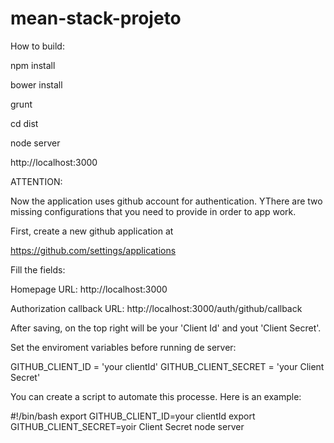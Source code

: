mean-stack-projeto
==================
How to build:

npm install

bower install

grunt

cd dist

node server

http://localhost:3000

ATTENTION: 

Now the application uses github account for authentication.
YThere are two missing configurations that you need to provide 
in order to app work.

First, create a new github application at

https://github.com/settings/applications

Fill the fields:

Homepage URL: http://localhost:3000

Authorization callback URL: http://localhost:3000/auth/github/callback

After saving, on the top right will be your 'Client Id' and yout 'Client Secret'.

Set the enviroment variables before running de server: 

GITHUB_CLIENT_ID = 'your clientId'
GITHUB_CLIENT_SECRET = 'your Client Secret'

You can create a script to automate this processe. Here is an example:

#!/bin/bash
export GITHUB_CLIENT_ID=your clientId
export GITHUB_CLIENT_SECRET=yoir Client Secret
node server


